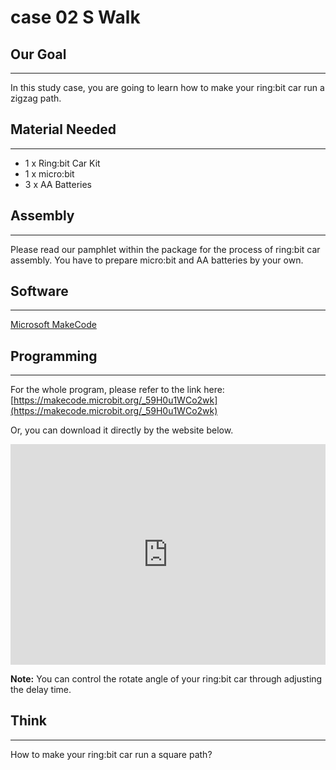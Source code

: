 # case 02 S Walk

## Our Goal
---
In this study case, you are going to learn how to make your ring:bit car run a zigzag path. 

## Material Needed
---
- 1 x Ring:bit Car Kit
- 1 x micro:bit
- 3 x AA Batteries  

## Assembly  
---
Please read our pamphlet within the package for the process of ring:bit car assembly. You have to prepare micro:bit and AA batteries by your own.   

## Software  
---
[Microsoft MakeCode](https://makecode.microbit.org/#)  

## Programming   
---
For the whole program, please refer to the link here:[https://makecode.microbit.org/_59H0u1WCo2wk](https://makecode.microbit.org/_59H0u1WCo2wk)

Or, you can download it directly by the website below. 

<div style="position:relative;height:0;padding-bottom:70%;overflow:hidden;"><iframe style="position:absolute;top:0;left:0;width:100%;height:100%;" src="https://makecode.microbit.org/#pub:_59H0u1WCo2wk" frameborder="0" sandbox="allow-popups allow-forms allow-scripts allow-same-origin"></iframe></div>  


**Note:** You can control the rotate angle of your ring:bit car through adjusting the delay time. 

## Think  
---
How to make your ring:bit car run a square path?   
